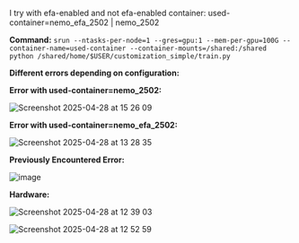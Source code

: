 I try with efa-enabled and not efa-enabled container: used-container=nemo_efa_2502 | nemo_2502

**Command:** `srun --ntasks-per-node=1 --gres=gpu:1 --mem-per-gpu=100G --container-name=used-container --container-mounts=/shared:/shared python /shared/home/$USER/customization_simple/train.py`

**Different errors depending on configuration:**

**Error with used-container=nemo_2502:**

![Screenshot 2025-04-28 at 15 26 09](https://github.com/user-attachments/assets/435049a6-e201-46d3-8e83-ae0f43716b3b)

**Error with used-container=nemo_efa_2502:**

![Screenshot 2025-04-28 at 13 28 35](https://github.com/user-attachments/assets/6b9e7171-f718-4298-beb2-c5bf2c5f5be2)

**Previously Encountered Error:**

![image](https://github.com/user-attachments/assets/93dff142-f2b0-494e-a0bc-57039589a008)

**Hardware:**

![Screenshot 2025-04-28 at 12 39 03](https://github.com/user-attachments/assets/aaf98fed-91d6-47c3-872a-ca8db9a65bd5)


![Screenshot 2025-04-28 at 12 52 59](https://github.com/user-attachments/assets/e51de9a1-2eb1-4a1a-aeac-2a46c1657d97)

